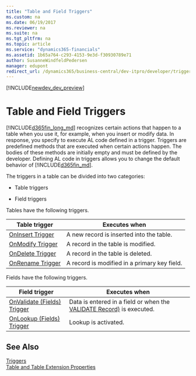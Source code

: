 ```yaml
---
title: "Table and Field Triggers"
ms.custom: na
ms.date: 06/19/2017
ms.reviewer: na
ms.suite: na
ms.tgt_pltfrm: na
ms.topic: article
ms.service: "dynamics365-financials"
ms.assetid: 1b65a764-c293-4153-9e3d-f30930789e71
author: SusanneWindfeldPedersen
manager: edupont
redirect_url: /dynamics365/business-central/dev-itpro/developer/triggers/devenv-triggers
---
```


[!INCLUDE[newdev_dev_preview](../includes/newdev_dev_preview.md)]

# Table and Field Triggers
[!INCLUDE[d365fin_long_md](../includes/d365fin_long_md.md)] recognizes certain actions that happen to a table when you use it, for example, when you insert or modify data. In response, you specify to execute AL code defined in a trigger. Triggers are predefined methods that are executed when certain actions happen. The bodies of these methods are initially empty and must be defined by the developer. Defining AL code in triggers allows you to change the default behavior of [!INCLUDE[d365fin_md](../includes/d365fin_md.md)].  

The triggers in a table can be divided into two categories:  

-   Table triggers  

-   Field triggers      

Tables have the following triggers.  

|Table trigger|Executes when|  
|-------------------|-------------------|  
|[OnInsert Trigger](devenv-oninsert-trigger.md)|A new record is inserted into the table.|  
|[OnModify Trigger](devenv-onmodify-trigger.md)|A record in the table is modified.|  
|[OnDelete Trigger](devenv-ondelete-trigger.md)|A record in the table is deleted.|  
|[OnRename Trigger](devenv-onrename-trigger.md)|A record is modified in a primary key field.|  

 Fields have the following triggers.  

|Field trigger|Executes when|  
|-------------------|-------------------|  
|[OnValidate (Fields) Trigger](devenv-onvalidate-fields-trigger.md)|Data is entered in a field or when the [VALIDATE Record)](../methods/devenv-validate-method-record.md) is executed.|  
|[OnLookup (Fields) Trigger](devenv-onlookup-fields-trigger.md)|Lookup is activated.|  

## See Also  
 [Triggers](devenv-triggers.md)  
 [Table and Table Extension Properties](../properties/devenv-table-properties.md)  